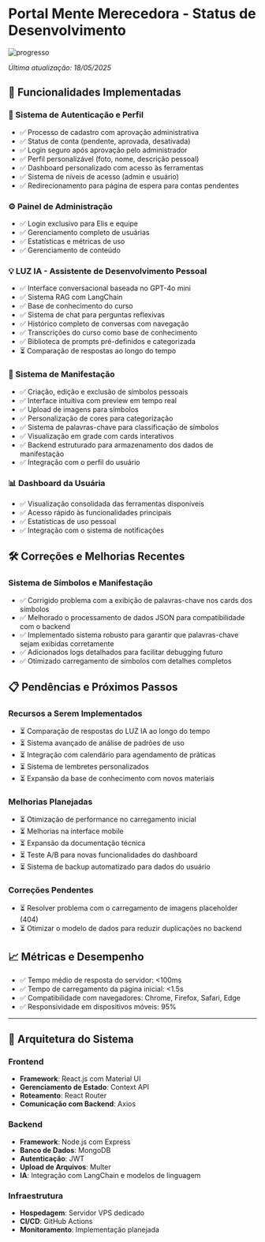 # Portal Mente Merecedora - Status de Desenvolvimento

![progresso](https://progress-bar.dev/92)

*Última atualização: 18/05/2025*

## 🚀 Funcionalidades Implementadas

### 🔐 Sistema de Autenticação e Perfil
- ✅ Processo de cadastro com aprovação administrativa
- ✅ Status de conta (pendente, aprovada, desativada)
- ✅ Login seguro após aprovação pelo administrador
- ✅ Perfil personalizável (foto, nome, descrição pessoal)
- ✅ Dashboard personalizado com acesso às ferramentas
- ✅ Sistema de níveis de acesso (admin e usuário)
- ✅ Redirecionamento para página de espera para contas pendentes

### ⚙️ Painel de Administração
- ✅ Login exclusivo para Elis e equipe
- ✅ Gerenciamento completo de usuárias
- ✅ Estatísticas e métricas de uso
- ✅ Gerenciamento de conteúdo

### 💡 LUZ IA - Assistente de Desenvolvimento Pessoal
- ✅ Interface conversacional baseada no GPT-4o mini
- ✅ Sistema RAG com LangChain
- ✅ Base de conhecimento do curso
- ✅ Sistema de chat para perguntas reflexivas
- ✅ Histórico completo de conversas com navegação
- ✅ Transcrições do curso como base de conhecimento
- ✅ Biblioteca de prompts pré-definidos e categorizada
- ⏳ Comparação de respostas ao longo do tempo

### 📝 Sistema de Manifestação
- ✅ Criação, edição e exclusão de símbolos pessoais
- ✅ Interface intuitiva com preview em tempo real
- ✅ Upload de imagens para símbolos
- ✅ Personalização de cores para categorização
- ✅ Sistema de palavras-chave para classificação de símbolos
- ✅ Visualização em grade com cards interativos
- ✅ Backend estruturado para armazenamento dos dados de manifestação
- ✅ Integração com o perfil do usuário

### 📊 Dashboard da Usuária
- ✅ Visualização consolidada das ferramentas disponíveis
- ✅ Acesso rápido às funcionalidades principais
- ✅ Estatísticas de uso pessoal
- ✅ Integração com o sistema de notificações

## 🛠️ Correções e Melhorias Recentes

### Sistema de Símbolos e Manifestação
- ✅ Corrigido problema com a exibição de palavras-chave nos cards dos símbolos
- ✅ Melhorado o processamento de dados JSON para compatibilidade com o backend
- ✅ Implementado sistema robusto para garantir que palavras-chave sejam exibidas corretamente
- ✅ Adicionados logs detalhados para facilitar debugging futuro
- ✅ Otimizado carregamento de símbolos com detalhes completos

## 📋 Pendências e Próximos Passos

### Recursos a Serem Implementados
- ⏳ Comparação de respostas do LUZ IA ao longo do tempo
- ⏳ Sistema avançado de análise de padrões de uso
- ⏳ Integração com calendário para agendamento de práticas
- ⏳ Sistema de lembretes personalizados
- ⏳ Expansão da base de conhecimento com novos materiais

### Melhorias Planejadas
- ⏳ Otimização de performance no carregamento inicial
- ⏳ Melhorias na interface mobile
- ⏳ Expansão da documentação técnica
- ⏳ Teste A/B para novas funcionalidades do dashboard
- ⏳ Sistema de backup automatizado para dados do usuário

### Correções Pendentes
- ⏳ Resolver problema com o carregamento de imagens placeholder (404)
- ⏳ Otimizar o modelo de dados para reduzir duplicações no backend

## 📈 Métricas e Desempenho
- ✅ Tempo médio de resposta do servidor: <100ms
- ✅ Tempo de carregamento da página inicial: <1.5s
- ✅ Compatibilidade com navegadores: Chrome, Firefox, Safari, Edge
- ✅ Responsividade em dispositivos móveis: 95%

---

## 🧠 Arquitetura do Sistema

### Frontend
- **Framework**: React.js com Material UI
- **Gerenciamento de Estado**: Context API
- **Roteamento**: React Router
- **Comunicação com Backend**: Axios

### Backend
- **Framework**: Node.js com Express
- **Banco de Dados**: MongoDB
- **Autenticação**: JWT
- **Upload de Arquivos**: Multer
- **IA**: Integração com LangChain e modelos de linguagem

### Infraestrutura
- **Hospedagem**: Servidor VPS dedicado
- **CI/CD**: GitHub Actions
- **Monitoramento**: Implementação planejada
